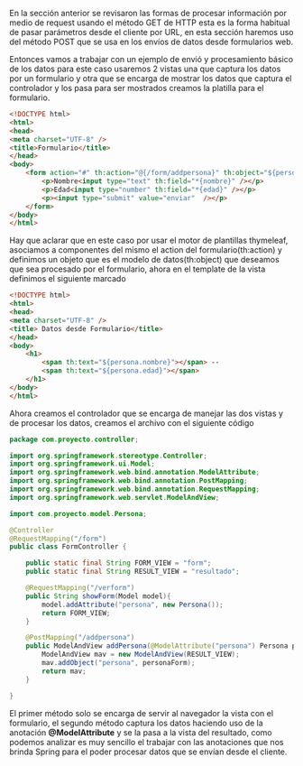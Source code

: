 En la sección anterior se revisaron las formas de procesar información por medio de request usando el método GET de HTTP esta es la forma habitual de pasar parámetros desde el cliente por URL, en esta sección haremos uso del método POST que se usa en los envíos de datos desde formularios web.

Entonces vamos a trabajar con un ejemplo de envió y procesamiento básico de los datos para este caso usaremos 2 vistas una que captura los datos por un formulario y otra que se encarga de mostrar los datos que captura el controlador y los pasa para ser mostrados creamos la platilla para el formulario.

```html
<!DOCTYPE html>
<html>
<head>
<meta charset="UTF-8" />
<title>Formulario</title>
</head>
<body>
    <form action="#" th:action="@{/form/addpersona}" th:object="${persona}" method="post" >
        <p>Nombre<input type="text" th:field="*{nombre}" /></p>    
        <p>Edad<input type="number" th:field="*{edad}" /></p>    
        <p><input type="submit" value="enviar"  /></p>    
    </form>
</body>
</html>
```

Hay que  aclarar que en este caso por usar el motor de plantillas thymeleaf, asociamos a componentes del mismo el action del formulario\(th:action\) y definimos un objeto que es el modelo de datos\(th:object\) que deseamos que sea procesado por el formulario, ahora en el template de la vista definimos el siguiente marcado

```html
<!DOCTYPE html>
<html>
<head>
<meta charset="UTF-8" />
<title> Datos desde Formulario</title>
</head>
<body>
    <h1>
        <span th:text="${persona.nombre}"></span> -- 
        <span th:text="${persona.edad}"></span>
    </h1>
</body>
</html>
```

Ahora creamos el controlador que se encarga de manejar las dos vistas y de procesar los datos, creamos el archivo con el siguiente código

```java
package com.proyecto.controller;

import org.springframework.stereotype.Controller;
import org.springframework.ui.Model;
import org.springframework.web.bind.annotation.ModelAttribute;
import org.springframework.web.bind.annotation.PostMapping;
import org.springframework.web.bind.annotation.RequestMapping;
import org.springframework.web.servlet.ModelAndView;

import com.proyecto.model.Persona;

@Controller
@RequestMapping("/form")
public class FormController {

    public static final String FORM_VIEW = "form";
    public static final String RESULT_VIEW = "resultado";

    @RequestMapping("/verform")
    public String showForm(Model model){
        model.addAttribute("persona", new Persona());
        return FORM_VIEW;
    }

    @PostMapping("/addpersona")
    public ModelAndView addPersona(@ModelAttribute("persona") Persona personaForm){
        ModelAndView mav = new ModelAndView(RESULT_VIEW);
        mav.addObject("persona", personaForm);
        return mav;
    }

}
```

El primer método solo se encarga de servir al navegador la vista con el formulario, el segundo método captura los datos haciendo uso de la anotación **@ModelAttribute** y se la pasa a la vista del resultado, como podemos analizar es muy sencillo el trabajar con las anotaciones que nos brinda Spring para el poder procesar datos que se envían desde el cliente.

